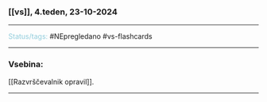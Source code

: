 ### [[vs]], 4.teden, 23-10-2024
---

<font color="#92cddc">Status/tags:</font> #NEpregledano #vs-flashcards 

---

### Vsebina:

[[Razvrščevalnik opravil]].

---
